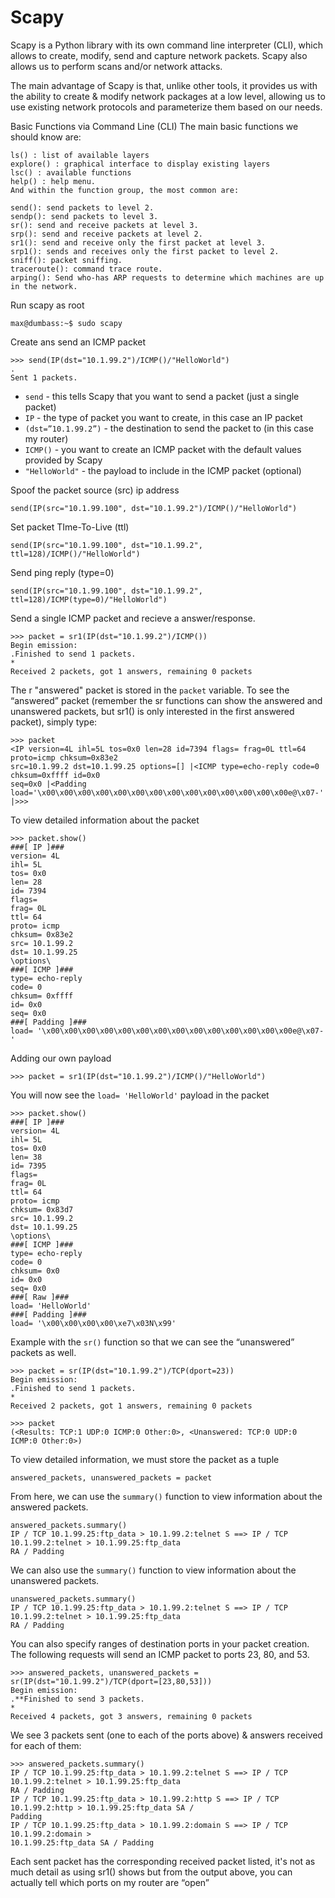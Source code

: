 # Scapy

Scapy is a Python library with its own command line interpreter (CLI), which allows to create, modify, send and capture network packets. Scapy also allows us to perform scans and/or network attacks.

The main advantage of Scapy is that, unlike other tools, it provides us with the ability to create & modify network packages at a low level, allowing us to use existing network protocols and parameterize them based on our needs.

Basic Functions via Command Line (CLI)
The main basic functions we should know are:
```
ls() : list of available layers
explore() : graphical interface to display existing layers
lsc() : available functions
help() : help menu.
And within the function group, the most common are:

send(): send packets to level 2.
sendp(): send packets to level 3.
sr(): send and receive packets at level 3.
srp(): send and receive packets at level 2.
sr1(): send and receive only the first packet at level 3.
srp1(): sends and receives only the first packet to level 2.
sniff(): packet sniffing.
traceroute(): command trace route.
arping(): Send who-has ARP requests to determine which machines are up in the network.
```

Run scapy as root
```
max@dumbass:~$ sudo scapy
```
Create ans send an ICMP packet
```
>>> send(IP(dst="10.1.99.2")/ICMP()/"HelloWorld")
.
Sent 1 packets.
```

- `send` - this tells Scapy that you want to send a packet (just a single packet)
- `IP` - the type of packet you want to create, in this case an IP packet
- `(dst=”10.1.99.2”)` - the destination to send the packet to (in this case my router)
- `ICMP()` - you want to create an ICMP packet with the default values provided by Scapy
- `"HelloWorld"` - the payload to include in the ICMP packet (optional)

Spoof the packet source (src) ip address
```
send(IP(src="10.1.99.100", dst="10.1.99.2")/ICMP()/"HelloWorld")
```

Set packet TIme-To-Live (ttl)
```
send(IP(src="10.1.99.100", dst="10.1.99.2", ttl=128)/ICMP()/"HelloWorld")
```

Send ping reply (type=0)
```
send(IP(src="10.1.99.100", dst="10.1.99.2", ttl=128)/ICMP(type=0)/"HelloWorld")
```
Send a single ICMP packet and recieve a answer/response.
```
>>> packet = sr1(IP(dst="10.1.99.2")/ICMP())
Begin emission:
.Finished to send 1 packets.
*
Received 2 packets, got 1 answers, remaining 0 packets
```
The r "answered" packet is stored in the  `packet` variable. To see the “answered” packet (remember the sr functions can show the answered and unanswered packets, but sr1() is only interested in the first answered packet), simply type:

```
>>> packet
<IP version=4L ihl=5L tos=0x0 len=28 id=7394 flags= frag=0L ttl=64 proto=icmp chksum=0x83e2
src=10.1.99.2 dst=10.1.99.25 options=[] |<ICMP type=echo-reply code=0 chksum=0xffff id=0x0
seq=0x0 |<Padding load='\x00\x00\x00\x00\x00\x00\x00\x00\x00\x00\x00\x00\x00\x00e@\x07-'
|>>>
```

To view detailed information about the packet
```
>>> packet.show()
###[ IP ]###
version= 4L
ihl= 5L
tos= 0x0
len= 28
id= 7394
flags=
frag= 0L
ttl= 64
proto= icmp
chksum= 0x83e2
src= 10.1.99.2
dst= 10.1.99.25
\options\
###[ ICMP ]###
type= echo-reply
code= 0
chksum= 0xffff
id= 0x0
seq= 0x0
###[ Padding ]###
load= '\x00\x00\x00\x00\x00\x00\x00\x00\x00\x00\x00\x00\x00\x00e@\x07-'
```

Adding our own payload
```
>>> packet = sr1(IP(dst="10.1.99.2")/ICMP()/"HelloWorld")
```

You will now see the `load= 'HelloWorld'` payload in the packet
```
>>> packet.show()
###[ IP ]###
version= 4L
ihl= 5L
tos= 0x0
len= 38
id= 7395
flags=
frag= 0L
ttl= 64
proto= icmp
chksum= 0x83d7
src= 10.1.99.2
dst= 10.1.99.25
\options\
###[ ICMP ]###
type= echo-reply
code= 0
chksum= 0x0
id= 0x0
seq= 0x0
###[ Raw ]###
load= 'HelloWorld'
###[ Padding ]###
load= '\x00\x00\x00\x00\xe7\x03N\x99'
```

Example with the `sr()` function so that we can see the
“unanswered” packets as well.
```
>>> packet = sr(IP(dst="10.1.99.2")/TCP(dport=23))
Begin emission:
.Finished to send 1 packets.
*
Received 2 packets, got 1 answers, remaining 0 packets
```

```
>>> packet
(<Results: TCP:1 UDP:0 ICMP:0 Other:0>, <Unanswered: TCP:0 UDP:0 ICMP:0 Other:0>)
```

To view detailed information, we must store the packet as a tuple
```
answered_packets, unanswered_packets = packet
```

From here, we can use the `summary()` function to view information about the answered packets.
```
answered_packets.summary()
IP / TCP 10.1.99.25:ftp_data > 10.1.99.2:telnet S ==> IP / TCP 10.1.99.2:telnet > 10.1.99.25:ftp_data
RA / Padding
```

We can also use the `summary()` function to view information about the unanswered packets.
```
unanswered_packets.summary()
IP / TCP 10.1.99.25:ftp_data > 10.1.99.2:telnet S ==> IP / TCP 10.1.99.2:telnet > 10.1.99.25:ftp_data
RA / Padding
```

You can also specify ranges of destination ports in your packet creation. The following requests will send an ICMP packet to ports 23, 80, and 53.
```
>>> answered_packets, unanswered_packets = sr(IP(dst="10.1.99.2")/TCP(dport=[23,80,53]))
Begin emission:
.**Finished to send 3 packets.
*
Received 4 packets, got 3 answers, remaining 0 packets
```

We see 3 packets sent (one to each of the ports above) & answers received for each of them:
```
>>> answered_packets.summary()
IP / TCP 10.1.99.25:ftp_data > 10.1.99.2:telnet S ==> IP / TCP 10.1.99.2:telnet > 10.1.99.25:ftp_data
RA / Padding
IP / TCP 10.1.99.25:ftp_data > 10.1.99.2:http S ==> IP / TCP 10.1.99.2:http > 10.1.99.25:ftp_data SA /
Padding
IP / TCP 10.1.99.25:ftp_data > 10.1.99.2:domain S ==> IP / TCP 10.1.99.2:domain >
10.1.99.25:ftp_data SA / Padding
```
Each sent packet has the corresponding received packet listed, it's not as much detail as using sr1()
shows but from the output above, you can actually tell which ports on my router are “open”
